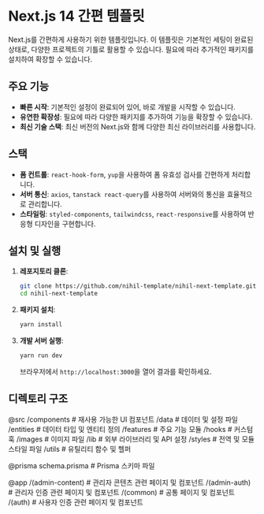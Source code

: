 # Next.js 14 간편 템플릿

Next.js를 간편하게 사용하기 위한 템플릿입니다. 이 템플릿은 기본적인 세팅이 완료된 상태로, 다양한 프로젝트의 기틀로 활용할 수 있습니다. 필요에 따라 추가적인 패키지를 설치하여 확장할 수 있습니다.

## 주요 기능
- **빠른 시작**: 기본적인 설정이 완료되어 있어, 바로 개발을 시작할 수 있습니다.
- **유연한 확장성**: 필요에 따라 다양한 패키지를 추가하여 기능을 확장할 수 있습니다.
- **최신 기술 스택**: 최신 버전의 Next.js와 함께 다양한 최신 라이브러리를 사용합니다.

## 스택
- **폼 컨트롤**: `react-hook-form`, `yup`을 사용하여 폼 유효성 검사를 간편하게 처리합니다.
- **서버 통신**: `axios`, `tanstack react-query`를 사용하여 서버와의 통신을 효율적으로 관리합니다.
- **스타일링**: `styled-components`, `tailwindcss`, `react-responsive`를 사용하여 반응형 디자인을 구현합니다.

## 설치 및 실행
1. **레포지토리 클론**:
   ```bash
   git clone https://github.com/nihil-template/nihil-next-template.git
   cd nihil-next-template
   ```

2. **패키지 설치**:
   ```bash
   yarn install
   ```

3. **개발 서버 실행**:
   ```bash
   yarn run dev
   ```

   브라우저에서 `http://localhost:3000`을 열어 결과를 확인하세요.

## 디렉토리 구조
@src
  /components   # 재사용 가능한 UI 컴포넌트
  /data         # 데이터 및 설정 파일
  /entities     # 데이터 타입 및 엔티티 정의
  /features     # 주요 기능 모듈
  /hooks        # 커스텀 훅
  /images       # 이미지 파일
  /lib          # 외부 라이브러리 및 API 설정
  /styles       # 전역 및 모듈 스타일 파일
  /utils        # 유틸리티 함수 및 헬퍼

@prisma
  schema.prisma # Prisma 스키마 파일

@app
  /(admin-content) # 관리자 콘텐츠 관련 페이지 및 컴포넌트
  /(admin-auth)    # 관리자 인증 관련 페이지 및 컴포넌트
  /(common)        # 공통 페이지 및 컴포넌트
  /(auth)          # 사용자 인증 관련 페이지 및 컴포넌트
